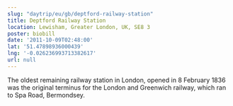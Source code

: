 ```yaml
---
slug: "daytrip/eu/gb/deptford-railway-station"
title: Deptford Railway Station
location: Lewisham, Greater London, UK, SE8 3
poster: biobill
date: '2011-10-09T02:48:00'
lat: '51.47898936000439'
lng: '-0.026236993713382617'
url: null
---
```


The oldest remaining railway station in London, opened in 8 February 1836 was the original terminus for the London and Greenwich railway, which ran to Spa Road, Bermondsey.

